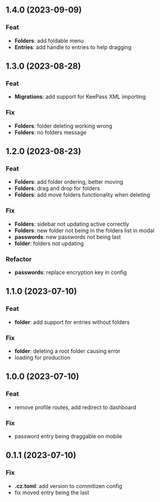 ## 1.4.0 (2023-09-09)

### Feat

- **Folders**: add foldable menu
- **Entries**: add handle to entries to help dragging

## 1.3.0 (2023-08-28)

### Feat

- **Migrations**: add support for KeePass XML importing

### Fix

- **Folders**: folder deleting working wrong
- **Folders**: no folders message

## 1.2.0 (2023-08-23)

### Feat

- **Folders**: add folder ordering, better moving
- **Folders**: drag and drop for folders
- **Folders**: add move folders functionality when deleting

### Fix

- **Folders**: sidebar not updating active correctly
- **Folders**: new folder not being in the folders list in modal
- **passwords**: new passwords not being last
- **folder**: folders not updating

### Refactor

- **passwords**: replace encryption key in config

## 1.1.0 (2023-07-10)

### Feat

- **folder**: add support for entries without folders

### Fix

- **folder**: deleting a root folder causing error
- loading for production

## 1.0.0 (2023-07-10)

### Feat

- remove profile routes, add redirect to dashboard

### Fix

- password entry being draggable on mobile

## 0.1.1 (2023-07-10)

### Fix

- **.cz.toml**: add version to commitizen config
- fix moved entry being the last
